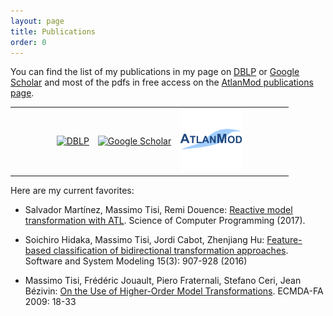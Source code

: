 ```yaml
---
layout: page
title: Publications
order: 0
---
```


You can find the list of my publications in my page on [DBLP](http://dblp.uni-trier.de/pers/hd/t/Tisi:Massimo) or [Google Scholar](https://scholar.google.fr/citations?user=5-tRnxkAAAAJ&hl=en) and most of the pdfs in free access on the [AtlanMod publications page](http://web.emn.fr/x-info/atlanmod/index.php?title=Publications).

<table width="100%">
<tr>                      <!-- 100% -->
 	<td width="15%"/>
	<td><a href="http://dblp.uni-trier.de/pers/hd/t/Tisi:Massimo"><img src="http://dblp.uni-trier.de/img/logo.png" alt="DBLP" style="width: 100px;"/></a></td>
    <td> <a href="https://scholar.google.fr/citations?user=5-tRnxkAAAAJ&hl=en"><img src="https://upload.wikimedia.org/wikipedia/commons/a/a9/Google_Scholar_logo_2015.PNG" alt="Google Scholar" style="width: 100px;"/></a></td>
    <td width="100px"><a href="http://web.emn.fr/x-info/atlanmod/index.php?title=Publications"><img src="logo.png" alt="AtlanMod publications page" style="width: 100px;"/></a></td>
 	<td width="15%"/>
</tr>
</table>



Here are my current favorites:

* Salvador Martínez, Massimo Tisi, Remi Douence: [Reactive model transformation with ATL](http://www.sciencedirect.com/science/article/pii/S016764231630106X). Science of Computer Programming (2017).

* Soichiro Hidaka, Massimo Tisi, Jordi Cabot, Zhenjiang Hu:
[Feature-based classification of bidirectional transformation approaches](https://hal.inria.fr/hal-01257169/file/bidirectionality.pdf). Software and System Modeling 15(3): 907-928 (2016)

* Massimo Tisi, Frédéric Jouault, Piero Fraternali, Stefano Ceri, Jean Bézivin:
[On the Use of Higher-Order Model Transformations](http://modeling-languages.com/wp-content/uploads/hot1.pdf). ECMDA-FA 2009: 18-33


<!--{% include publications.html %}-->



